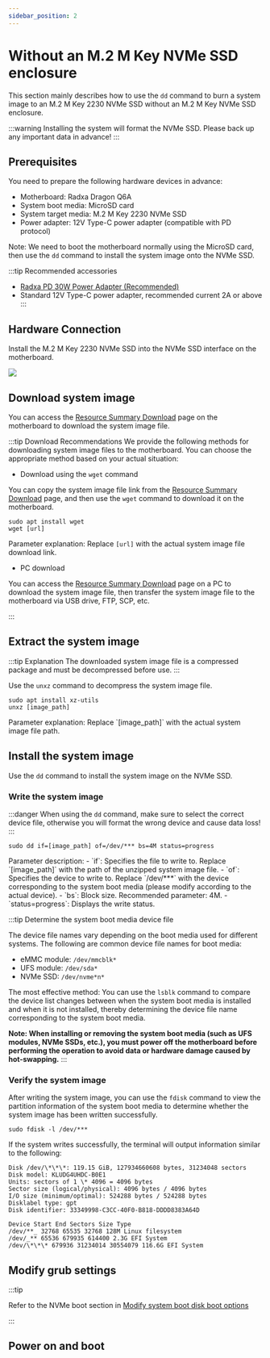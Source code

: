 ```yaml
---
sidebar_position: 2
---
```


# Without an M.2 M Key NVMe SSD enclosure

This section mainly describes how to use the `dd` command to burn a system image to an M.2 M Key 2230 NVMe SSD without an M.2 M Key NVMe SSD enclosure.

:::warning
Installing the system will format the NVMe SSD. Please back up any important data in advance!
:::

## Prerequisites

You need to prepare the following hardware devices in advance:

- Motherboard: Radxa Dragon Q6A
- System boot media: MicroSD card
- System target media: M.2 M Key 2230 NVMe SSD
- Power adapter: 12V Type-C power adapter (compatible with PD protocol)

Note: We need to boot the motherboard normally using the MicroSD card, then use the `dd` command to install the system image onto the NVMe SSD.

:::tip Recommended accessories

- [Radxa PD 30W Power Adapter (Recommended)](https://radxa.com/products/accessories/power-pd-30w)
- Standard 12V Type-C power adapter, recommended current 2A or above
  :::

## Hardware Connection

Install the M.2 M Key 2230 NVMe SSD into the NVMe SSD interface on the motherboard.

<div style={{textAlign: 'center'}}>
   <img src="/img/dragon/q6a/q6a_nvme_boot.webp" style={{width: '75%', maxWidth: '1200px'}} />
</div>

## Download system image

You can access the [Resource Summary Download](../../../download) page on the motherboard to download the system image file.

:::tip Download Recommendations
We provide the following methods for downloading system image files to the motherboard. You can choose the appropriate method based on your actual situation:

- Download using the `wget` command

You can copy the system image file link from the [Resource Summary Download](../../../download) page, and then use the `wget` command to download it on the motherboard.

```
sudo apt install wget
wget [url]
```

Parameter explanation: Replace `[url]` with the actual system image file download link.

- PC download

You can access the [Resource Summary Download](../../../download) page on a PC to download the system image file, then transfer the system image file to the motherboard via USB drive, FTP, SCP, etc.

:::

## Extract the system image

:::tip Explanation
The downloaded system image file is a compressed package and must be decompressed before use.
:::

Use the `unxz` command to decompress the system image file.

<NewCodeBlock tip="radxa@device$" type="device">

```
sudo apt install xz-utils
unxz [image_path]
```

</NewCodeBlock>
Parameter explanation: Replace `[image_path]` with the actual system image file path.

## Install the system image

Use the `dd` command to install the system image on the NVMe SSD.

### Write the system image

:::danger
When using the `dd` command, make sure to select the correct device file, otherwise you will format the wrong device and cause data loss!
:::

<NewCodeBlock tip="radxa@device$" type="device">

```
sudo dd if=[image_path] of=/dev/*** bs=4M status=progress
```

</NewCodeBlock>
Parameter description:
- `if`: Specifies the file to write to. Replace `[image_path]` with the path of the unzipped system image file.
- `of`: Specifies the device to write to. Replace `/dev/***` with the device corresponding to the system boot media (please modify according to the actual device).
- `bs`: Block size. Recommended parameter: 4M. - `status=progress`: Displays the write status.

:::tip Determine the system boot media device file

The device file names vary depending on the boot media used for different systems. The following are common device file names for boot media:

- eMMC module: `/dev/mmcblk*`
- UFS module: `/dev/sda*`
- NVMe SSD: `/dev/nvme*n*`

The most effective method: You can use the `lsblk` command to compare the device list changes between when the system boot media is installed and when it is not installed, thereby determining the device file name corresponding to the system boot media.

**Note: When installing or removing the system boot media (such as UFS modules, NVMe SSDs, etc.), you must power off the motherboard before performing the operation to avoid data or hardware damage caused by hot-swapping.**
:::

### Verify the system image

After writing the system image, you can use the `fdisk` command to view the partition information of the system boot media to determine whether the system image has been written successfully.

<NewCodeBlock tip="radxa@device$" type="device">

```
sudo fdisk -l /dev/***
```

</NewCodeBlock>

If the system writes successfully, the terminal will output information similar to the following:

```
Disk /dev/\*\*\*: 119.15 GiB, 127934660608 bytes, 31234048 sectors
Disk model: KLUDG4UHDC-B0E1
Units: sectors of 1 \* 4096 = 4096 bytes
Sector size (logical/physical): 4096 bytes / 4096 bytes
I/O size (minimum/optimal): 524288 bytes / 524288 bytes
Disklabel type: gpt
Disk identifier: 33349998-C3CC-40F0-B818-DDDD8383A64D

Device Start End Sectors Size Type
/dev/**_ 32768 65535 32768 128M Linux filesystem
/dev/_** 65536 679935 614400 2.3G EFI System
/dev/\*\*\* 679936 31234014 30554079 116.6G EFI System
```

## Modify grub settings

:::tip

Refer to the NVMe boot section in [Modify system boot disk boot options](../boot_option)

:::

## Power on and boot

